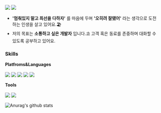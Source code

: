[<img src="https://img.shields.io/badge/About me-000000?style=flat-square&logo=Notion&logoColor=white"/></a>](https://rectangular-ghost-400.notion.site/818aa36a0e324680a97ba024ecfe8ea1)
[<img src="https://img.shields.io/badge/hy0417sage@gmail.com-EA4335?style=flat-square&logo=Gmail&logoColor=white"/></a>](hy0417sage@gmail.com)

- **'멈춰있지 말고 최선을 다하자'** 를 마음에 두며 **'오히려 잘됐어'** 라는 생각으로 도전하는 인생을 살고 있어요.🏖</br>
- 저의 목표는 **소통하고 싶은 개발자** 입니다.⛱ 고객 혹은 동료를 존중하며 대화할 수 있도록 공부하고 있어요.

<!--
**hy0417sage/hy0417sage** is a ✨ _special_ ✨ repository because its `README.md` (this file) appears on your GitHub profile.

Here are some ideas to get you started:

- 🔭 I’m currently working on ...
- 🌱 I’m currently learning ...
- 👯 I’m looking to collaborate on ...
- 🤔 I’m looking for help with ...
- 💬 Ask me about ...
- 📫 How to reach me: ...
- 😄 Pronouns: ...
- ⚡ Fun fact: ...
-->

### Skills

**Platfroms&Languages**</br></br>
<img src="https://img.shields.io/badge/Android-3DDC84?style=flat-square&logo=Android&logoColor=white"/></a>
<img src="https://img.shields.io/badge/Qt-41CD52?style=flat-square&logo=Qt&logoColor=white"/></a>
<img src="https://img.shields.io/badge/Kotlin-7F52FF?style=flat-square&logo=Kotlin&logoColor=white"/></a>
<img src="https://img.shields.io/badge/Java-FC4C02?style=flat-square&logo=Java&logoColor=white"/></a>
<img src="https://img.shields.io/badge/C++-00599C?style=flat-square&logo=C%2B%2B&logoColor=white"/></a>

<!-- <img src="https://img.shields.io/badge/Python-0080FF?style=flat-square&logo=Python&logoColor=white"/></a> -->

**Tools**</br></br>
<img src="https://img.shields.io/badge/Firebase-FFCA28?style=flat-square&logo=Firebase&logoColor=white"/></a>
<img src="https://img.shields.io/badge/Git-F05032?style=flat-square&logo=Git&logoColor=white"/></a></br> 

![Anurag's github stats](https://github-readme-stats.vercel.app/api?username=hy0417sage&show_icons=true&theme=graywhite)

